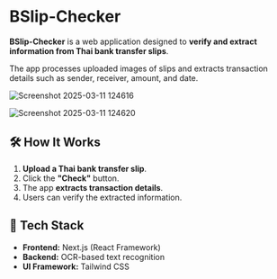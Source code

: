 # BSlip-Checker

**BSlip-Checker** is a web application designed to **verify and extract information from Thai bank transfer slips**. 

The app processes uploaded images of slips and extracts transaction details such as sender, receiver, amount, and date.

![Screenshot 2025-03-11 124616](https://github.com/user-attachments/assets/6761ea03-82bf-4881-b0d2-8cb3d50e42e8)

![Screenshot 2025-03-11 124620](https://github.com/user-attachments/assets/e36da003-eaf3-49b3-a487-455f39c4ab14)

## 🛠️ How It Works
1. **Upload a Thai bank transfer slip**.
2. Click the **"Check"** button.
3. The app **extracts transaction details**.
4. Users can verify the extracted information.

## 🔧 Tech Stack
- **Frontend:** Next.js (React Framework)
- **Backend:** OCR-based text recognition
- **UI Framework:** Tailwind CSS



